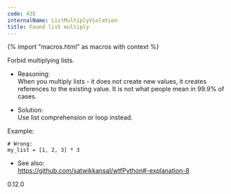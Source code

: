 ```yaml
---
code: 435
internalName: ListMultiplyViolation
title: Found list multiply
---
```


{% import "macros.html" as macros with context %}

Forbid multiplying lists.

  - Reasoning:  
    When you multiply lists - it does not create new values, it creates
    references to the existing value. It is not what people mean in
    99.9% of cases.

  - Solution:  
    Use list comprehension or loop instead.

Example:

    # Wrong:
    my_list = [1, 2, 3] * 3

  - See also:  
    <https://github.com/satwikkansal/wtfPython#-explanation-8>

<div class="versionadded">

0.12.0

</div>